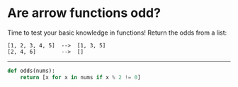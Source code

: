 # Are arrow functions odd?

Time to test your basic knowledge in functions! Return the odds from a list:

```
[1, 2, 3, 4, 5]  -->  [1, 3, 5]
[2, 4, 6]        -->  []
```

---

```py
def odds(nums):
    return [x for x in nums if x % 2 != 0]
```
